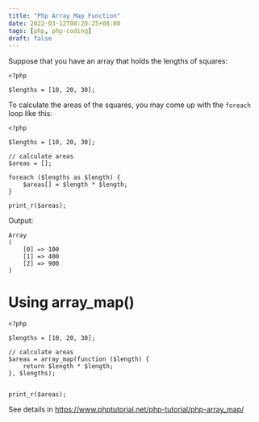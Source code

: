 ```yaml
---
title: "Php Array_Map Function"
date: 2022-03-12T00:20:25+08:00
tags: [php, php-coding]
draft: false
---
```

Suppose that you have an array that holds the lengths of squares:
```
<?php

$lengths = [10, 20, 30];
```

To calculate the areas of the squares, you may come up with the `foreach` loop like this:
```
<?php

$lengths = [10, 20, 30];

// calculate areas
$areas = [];

foreach ($lengths as $length) {
	$areas[] = $length * $length;
}

print_r($areas);
```
Output:
```
Array
(
    [0] => 100
    [1] => 400
    [2] => 900
)
```

# Using array_map()
```
<?php

$lengths = [10, 20, 30];

// calculate areas
$areas = array_map(function ($length) {
	return $length * $length;
}, $lengths);


print_r($areas);
```
See details in https://www.phptutorial.net/php-tutorial/php-array_map/
